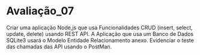 # Avaliação_07
Criar uma aplicação Node,js que usa Funcionalidades CRUD (insert, select, update, delete) usando REST API. A Aplicação que usa um Banco de Dados SQLite3 usará o Modelo Entidade Relacionamento anexo. Evidenciar o teste das chamadas das API usando o PostMan. 
